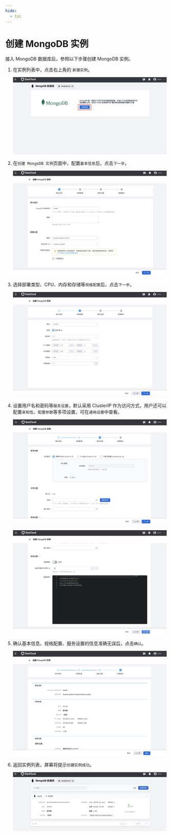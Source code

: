 ```yaml
---
hide:
  - toc
---
```


# 创建 MongoDB 实例

接入 MongoDB 数据库后，参照以下步骤创建 MongoDB 实例。

1. 在实例列表中，点击右上角的 `新建实例`。

    ![创建](../images/create1.jpg)

2. 在`创建 MongoDB 实例`页面中，配置`基本信息`后，点击`下一步`。

    ![创建](../images/create2.jpg)


3. 选择部署类型、CPU、内存和存储等`规格配置`后，点击`下一步`。

    ![创建](../images/create3.jpg)


4. 设置用户名和密码等`服务设置`，默认采用 ClusterIP 作为访问方式，用户还可以配置`亲和性`、`配置参数`等多项设置，可在`通用设置`中查看。

    ![创建](../images/create4.jpg)


    ![创建](../images/create5.jpg)


5. 确认基本信息、规格配置、服务设置的信息准确无误后，点击`确认`。

    ![创建](../images/create6.jpg)

6. 返回实例列表，屏幕将提示`创建实例成功`。

    ![查看](../images/create7.jpg)